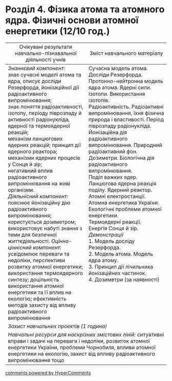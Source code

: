 <div id="hypercomments_widget" class="js-hypercomments-widget invisible"></div>

# Розділ 4. Фізика атома та атомного ядра. Фізичні основи атомної енергетики (12/10 год.)

<table>
  <tr>
    <td width="50%" align="center">Очікувані результати навчально-пізнавальної діяльності учнів</td>
    <td width="50%" align="center">Зміст навчального матеріалу</td>
  </tr>
<tbody>
  <tr>
    <td width="50%" style="vertical-align:top !important;">
      <i>Знаннєвий компонент:</i><br>
      знає сучасні моделі атома та ядра, описує досліди Резерфорда, йонізаційної дії радіоактивного випромінювання; <br>
      знає поняття радіоактивності, ізотопу, періоду піврозпаду й активності радіонукліда, ядерної та термоядерної реакцій; <br>
      механізм ланцюгових ядерних реакцій; принцип дії ядерного реактора; механізми ядерних процесів у Сонця й зір; <br>
      негативний вплив радіоактивного випромінювання на живі організми. <br>
      <i>Діяльнісний компонент:</i><br>
      пояснює йонізаційну дію радіоактивного випромінювання; користується дозиметром; використовує набуті знання з теми для безпечної життєдіяльності. 
      <i>Оцінно-ціннісний компонент:</i><br>
      усвідомлює переваги та недоліки, перспективи розвитку атомної енергетики; використання термоядерного синтезу; доцільність використання атомної енергетики та її вплив на екологію; ефективність методів захисту від впливу радіоактивного випромінювання
    </td>
    <td width="50%" style="vertical-align:top !important;">
      Сучасна модель атома. Досліди Резерфорда. Протонно-нейтронна модель ядра атома. Ядерні сили. Ізотопи. Використання ізотопів.  <br>
      Радіоактивність. Радіоактивні випромінювання, їхня фізична природа і властивості. Період піврозпаду радіонукліда. <br>
      Йонізаційна дія радіоактивного випромінювання. Природний радіоактивний фон.  <br>
      Дозиметри. Біологічна дія радіоактивного випромінювання. <br>
      Поділ важких ядер. Ланцюгова ядерна реакція поділу. Ядерний реактор. Атомні електростанції. Атомна енергетика України. Екологічні проблеми атомної енергетики. <br>
      Термоядерні реакції. <br>
      Енергія Сонця й зір.  <br>
      <i>Демонстрації</i><br>   
       1. Модель досліду Резерфорда. <br>    
       2. Модель атома. Модель ядра атому. <br>    
       3. Принцип дії лічильника йонізаційних частинок. <br>   
       4. Дозиметри (за наявності) <br>
    </td>
    </tr>
      <tr>
    <td colspan="2" width="100%"><i>Захист навчальних проектів (1 година)</i></td>
  </tr>
    <tr>
    <td colspan="2" width="100%" style="vertical-align:top !important;">
      <i>Навчальні ресурси для наскрізних змістових ліній:</i> ситуативні вправи і задачі на переваги і недоліки, розвиток атомної енергетики України, проблеми Чорнобиля, впливи атомної енергетики на екологію, захист від впливу радіоактивного випромінювання тощо
  </tr>
</tbody>
</table>


<div class="js-hypercomments-container">
<a href="http://hypercomments.com" class="hc-link" title="comments widget">comments powered by HyperComments</a>
</div>
